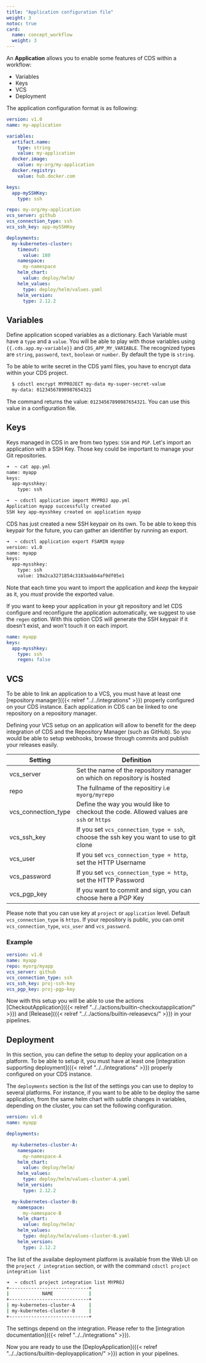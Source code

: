 ```yaml
---
title: "Application configuration file"
weight: 3
notoc: true
card: 
  name: concept_workflow
  weight: 3
---
```


An **Application** allows you to enable some features of CDS within a workflow:

* Variables
* Keys
* VCS
* Deployment

The application configuration format is as following:

```yaml
version: v1.0
name: my-application

variables:
  artifact.name:
    type: string
    value: my-application
  docker.image:
    value: my-org/my-application
  docker.registry: 
    value: hub.docker.com

keys:
  app-mySSHKey:
    type: ssh

repo: my-org/my-application
vcs_server: github
vcs_connection_type: ssh
vcs_ssh_key: app-mySSHKey

deployments:
  my-kubernetes-cluster:
    timeout:
      value: 180
    namespace:
      my-namespace
    helm_chart:
      value: deploy/helm/
    helm_values:
      type: deploy/helm/values.yaml
    helm_version:
      type: 2.12.2
```

## Variables
Define application scoped variables as a dictionary. Each Variable must have a `type` and a `value`. You will be able to play with those variables using `{{.cds.app.my-variable}}` and `CDS_APP_MY_VARIABLE`. The recognized types are `string`, `password`, `text`, `boolean` or `number`. By default the type is `string`.

To be able to write secret in the CDS yaml files, you have to encrypt data within your CDS project.
```bash
  $ cdsctl encrypt MYPROJECT my-data my-super-secret-value
  my-data: 01234567890987654321
```
The command returns the value: `01234567890987654321`. You can use this value in a configuration file.

## Keys
Keys managed in CDS in are from two types: `SSH` and `PGP`. Let's import an application with a SSH Key. Those key could be important to manage your Git repositories.
```bash
➜  ~ cat app.yml
name: myapp
keys:
  app-mysshkey:
    type: ssh

➜  ~ cdsctl application import MYPROJ app.yml
Application myapp successfully created
SSH key app-mysshkey created on application myapp
```

CDS has just created a new SSH keypair on its own. To be able to keep this keypair for the future, you can gather an identifier by running an export.
```bash
➜  ~ cdsctl application export FSAMIN myapp
version: v1.0
name: myapp
keys:
  app-mysshkey:
    type: ssh
    value: 19a2ca3271854c3183aabb4af9df05e1
```

Note that each time you want to import the application and *keep* the keypair as it, you *must* provide the exported value.

If you want to keep your application in your git repository and let CDS configure and reconfigure the application automatically, we suggest to use the `regen` option. With this option CDS will generate the SSH keypair if it doesn't exist, and won't touch it on each import.
```yaml
name: myapp
keys:
  app-mysshkey:
    type: ssh
    regen: false
```

## VCS

To be able to link an application to a VCS, you must have at least one [repository manager]({{< relref "../../integrations" >}}) properly configured on your CDS instance.
Each application in CDS can be linked to one repository on a repository manager. 

Defining your VCS setup on an application will allow to benefit for the deep integration of CDS and the Repository Manager (such as GitHub). So you would be able to setup webhooks, browse through commits and publish your releases easily.

| Setting               | Definition                                                                                   |
| -------------         |----------------------------------------------------------------------------------------------|
| vcs_server            | Set the name of the repository manager on which on repository is hosted                      |
| repo                  | The fullname of the repositiry i.e `myorg/myrepo`                                            |
| vcs_connection_type   | Define the way you would like to checkout the code. Allowed values are `ssh` or `https`      |
| vcs_ssh_key           | If you set `vcs_connection_type = ssh`, choose the ssh key you want to use to git clone      |
| vcs_user              | If you set `vcs_connection_type = http`, set the HTTP Username                               |
| vcs_password          | If you set `vcs_connection_type = http`, set the HTTP Password                               |
| vcs_pgp_key           | If you want to commit and sign, you can choose here a PGP Key                                |

Please note that you can use key at `project` or `application` level. Default `vcs_connection_type` is `https`. If your repository is public, you can omit `vcs_connection_type`, `vcs_user` and `vcs_password`.

### Example

```yaml
version: v1.0
name: myapp
repo: myorg/myapp
vcs_server: github
vcs_connection_type: ssh
vcs_ssh_key: proj-ssh-key
vcs_pgp_key: proj-pgp-key
```

Now with this setup you will be able to use the actions [CheckoutApplication]({{< relref "../../actions/builtin-checkoutapplication/" >}}) and [Release]({{< relref "../../actions/builtin-releasevcs/" >}}) in your pipelines.

## Deployment

In this section, you can define the setup to deploy your application on a platform. To be able to setup it, you must have at least one [integration supporting deployment]({{< relref "../../integrations" >}}) properly configured on your CDS instance.

The `deployments` section is the list of the settings you can use to deploy to several platforms. For instance, if you want to be able to be deploy the same application, from the same helm chart with subtle changes in variables, depending on the cluster, you can set the following configuration.

```yaml
version: v1.0
name: myapp

deployments:

  my-kubernetes-cluster-A:
    namespace:
      my-namespace-A
    helm_chart:
      value: deploy/helm/
    helm_values:
      type: deploy/helm/values-cluster-A.yaml
    helm_version:
      type: 2.12.2

  my-kubernetes-cluster-B:
    namespace:
      my-namespace-B
    helm_chart:
      value: deploy/helm/
    helm_values:
      type: deploy/helm/values-cluster-B.yaml
    helm_version:
      type: 2.12.2
```

The list of the availabe deployment platform is available from the Web UI on the `project / integration` section, or with the command `cdsctl project integration list`

```bash
➜  ~ cdsctl project integration list MYPROJ
+-----------------------------+
|            NAME             |
+-----------------------------+
| my-kubernetes-cluster-A     |
| my-kubernetes-cluster-B     |
+-----------------------------+
```

The settings depend on the integration. Please refer to the [integration documentation]({{< relref "../../integrations" >}}).

Now you are ready to use the [DeployApplication]({{< relref "../../actions/builtin-deployapplication/" >}}) action in your pipelines.

